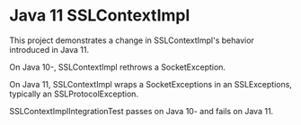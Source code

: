 # Java 11 SSLContextImpl

This project demonstrates a change in SSLContextImpl's behavior introduced in Java 11. 

On Java 10-, SSLContextImpl rethrows a SocketException.

On Java 11, SSLContextImpl wraps a SocketExceptions in an SSLExceptions, typically an SSLProtocolException.

SSLContextImplIntegrationTest passes on Java 10- and fails on Java 11.